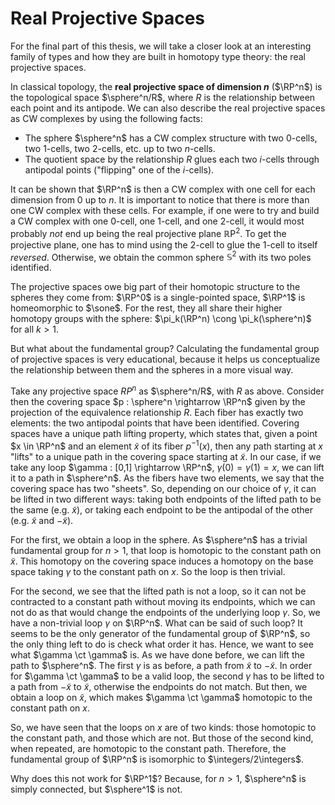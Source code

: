 # Real Projective Spaces

For the final part of this thesis, we will take a closer look at an interesting family of types and how they are built in homotopy type theory: the real projective spaces.

In classical topology, the **real projective space of dimension $n$** ($\RP^n$) is the topological space $\sphere^n/R$, where $R$ is the relationship between each point and its antipode. We can also describe the real projective spaces as CW complexes by using the following facts:

- The sphere $\sphere^n$ has a CW complex structure with two $0$-cells, two $1$-cells, two $2$-cells, etc. up to two $n$-cells.
- The quotient space by the relationship $R$ glues each two $i$-cells through antipodal points ("flipping" one of the $i$-cells).

It can be shown that $\RP^n$ is then a CW complex with one cell for each dimension from $0$ up to $n$.
It is important to notice that there is more than one CW complex with these cells.
For example, if one were to try and build a CW complex with one $0$-cell, one $1$-cell, and one $2$-cell, it would most probably *not* end up being the real projective plane ${\mathbb R\mathrm P}^2$.
To get the projective plane, one has to mind using the $2$-cell to glue the $1$-cell to itself *reversed*.
Otherwise, we obtain the common sphere ${\mathbb S}^2$ with its two poles identified.

The projective spaces owe big part of their homotopic structure to the spheres they come from: $\RP^0$ is a single-pointed space, $\RP^1$ is homeomorphic to $\sone$.
For the rest, they all share their higher homotopy groups with the sphere: $\pi_k(\RP^n) \cong \pi_k(\sphere^n)$ for all $k > 1$.

But what about the fundamental group?
Calculating the fundamental group of projective spaces is very educational, because it helps us conceptualize the relationship between them and the spheres in a more visual way.

Take any projective space $RP^n$ as $\sphere^n/R$, with $R$ as above.
Consider then the covering space $p : \sphere^n \rightarrow \RP^n$ given by the projection of the equivalence relationship $R$.
Each fiber has exactly two elements: the two antipodal points that have been identified.
Covering spaces have a unique path lifting property, which states that, given a point $x \in \RP^n$ and an element $\tilde{x}$ of its fiber $p^{-1}(x)$, then any path starting at $x$ "lifts" to a unique path in the covering space starting at $\tilde{x}$.
In our case, if we take any loop $\gamma : [0,1] \rightarrow \RP^n$, $\gamma(0) = \gamma(1) = x$, we can lift it to a path in $\sphere^n$.
As the fibers have two elements, we say that the covering space has two "sheets".
So, depending on our choice of $\gamma$, it can be lifted in two different ways: taking both endpoints of the lifted path to be the same (e.g. $\tilde{x}$), or taking each endpoint to be the antipodal of the other (e.g. $\tilde{x}$ and $-\tilde{x}$).

For the first, we obtain a loop in the sphere.
As $\sphere^n$ has a trivial fundamental group for $n > 1$, that loop is homotopic to the constant path on $\tilde{x}$.
This homotopy on the covering space induces a homotopy on the base space taking $\gamma$ to the constant path on $x$.
So the loop is then trivial.

For the second, we see that the lifted path is not a loop, so it can not be contracted to a constant path without moving its endpoints, which we can not do as that would change the endpoints of the underlying loop $\gamma$.
So, we have a non-trivial loop $\gamma$ on $\RP^n$.
What can be said of such loop?
It seems to be the only generator of the fundamental group of $\RP^n$, so the only thing left to do is check what order it has.
Hence, we want to see what $\gamma \ct \gamma$ is.
As we have done before, we can lift the path to $\sphere^n$.
The first $\gamma$ is as before, a path from $\tilde{x}$ to $-\tilde{x}$.
In order for $\gamma \ct \gamma$ to be a valid loop, the second $\gamma$ has to be lifted to a path from $-\tilde{x}$ to $\tilde{x}$, otherwise the endpoints do not match.
But then, we obtain a loop on $\tilde{x}$, which makes $\gamma \ct \gamma$ homotopic to the constant path on $x$.

So, we have seen that the loops on $x$ are of two kinds: those homotopic to the constant path, and those which are not.
But those of the second kind, when repeated, are homotopic to the constant path.
Therefore, the fundamental group of $\RP^n$ is isomorphic to $\integers/2\integers$.

Why does this not work for $\RP^1$?
Because, for $n > 1$, $\sphere^n$ is simply connected, but $\sphere^1$ is not.
